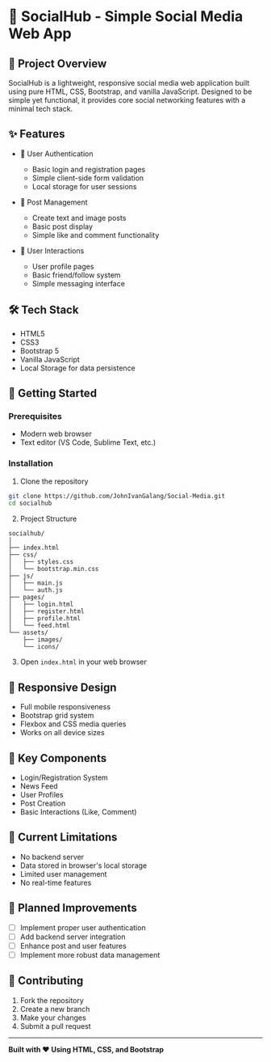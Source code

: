 # 📱 SocialHub - Simple Social Media Web App

## 📖 Project Overview

SocialHub is a lightweight, responsive social media web application built using pure HTML, CSS, Bootstrap, and vanilla JavaScript. Designed to be simple yet functional, it provides core social networking features with a minimal tech stack.

## ✨ Features

- 👤 User Authentication
  - Basic login and registration pages
  - Simple client-side form validation
  - Local storage for user sessions

- 📝 Post Management
  - Create text and image posts
  - Basic post display
  - Simple like and comment functionality

- 👥 User Interactions
  - User profile pages
  - Basic friend/follow system
  - Simple messaging interface

## 🛠 Tech Stack

- HTML5
- CSS3
- Bootstrap 5
- Vanilla JavaScript
- Local Storage for data persistence

## 🚀 Getting Started

### Prerequisites
- Modern web browser
- Text editor (VS Code, Sublime Text, etc.)

### Installation

1. Clone the repository
```bash
git clone https://github.com/JohnIvanGalang/Social-Media.git
cd socialhub
```

2. Project Structure
```
socialhub/
│
├── index.html
├── css/
│   ├── styles.css
│   └── bootstrap.min.css
├── js/
│   ├── main.js
│   └── auth.js
├── pages/
│   ├── login.html
│   ├── register.html
│   ├── profile.html
│   └── feed.html
└── assets/
    ├── images/
    └── icons/
```

3. Open `index.html` in your web browser

## 📱 Responsive Design

- Full mobile responsiveness
- Bootstrap grid system
- Flexbox and CSS media queries
- Works on all device sizes

## 🧩 Key Components

- Login/Registration System
- News Feed
- User Profiles
- Post Creation
- Basic Interactions (Like, Comment)

## 🚧 Current Limitations

- No backend server
- Data stored in browser's local storage
- Limited user management
- No real-time features

## 🔧 Planned Improvements

- [ ] Implement proper user authentication
- [ ] Add backend server integration
- [ ] Enhance post and user features
- [ ] Implement more robust data management

## 🤝 Contributing

1. Fork the repository
2. Create a new branch
3. Make your changes
4. Submit a pull request



---

**Built with ❤️ Using HTML, CSS, and Bootstrap**